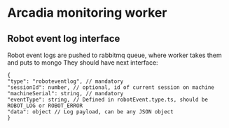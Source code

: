 # Arcadia monitoring worker
## Robot event log interface
Robot event logs are pushed to rabbitmq queue, where worker takes them and puts to mongo
They should have next interface:
```
{
"type": "roboteventlog", // mandatory
"sessionId": number, // optional, id of current session on machine
"machineSerial": string, // mandatory
"eventType": string, // Defined in robotEvent.type.ts, should be ROBOT_LOG or ROBOT_ERROR
"data": object // Log payload, can be any JSON object
}
```